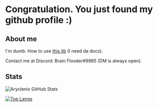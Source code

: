# Congratulation. You just found my github profile :)
## About me
I'm dumb. How to use [this lib](https://github.com/hjfod/gd.h) (I need da docs).

Contact me at Discord: Brain Flooder#9985 (DM is always open).
## Stats
![Aryclenio GitHub Stats](https://github-readme-stats.vercel.app/api?username=brain-flooder&show_icons=true)

[![Top Langs](https://github-readme-stats.vercel.app/api/top-langs/?username=brain-flooder)](https://github.com/anuraghazra/github-readme-stats)
